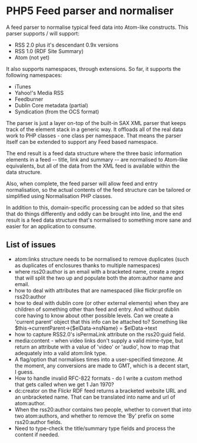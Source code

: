 PHP5 Feed parser and normaliser
===============================

A feed parser to normalise typical feed data into Atom-like constructs.
This parser supports / will support:

* RSS 2.0 plus it's descendant 0.9x versions
* RSS 1.0 (RDF Site Summary)
* Atom (not yet)

It also supports namespaces, through extensions.
So far, it supports the following namespaces:

* iTunes
* Yahoo!'s Media RSS
* Feedburner
* Dublin Core metadata (partial)
* Syndication (from the OCS format)

The parser is just a layer on-top of the built-in SAX XML parser that keeps
track of the element stack in a generic way. It offloads all of the real
data work to PHP classes - one class per namespace. That means the parser
itself can be extended to support any Feed based namespace.

The end result is a feed data structure where the three basic information
elements in a feed -- title, link and summary -- are normalised to Atom-like
equivalents, but all of the data from the XML feed is available within the
data structure.

Also, when complete, the feed parser will allow feed and entry normalisation,
so the actual contents of the feed structure can be tailored or simplified
using Normalisation PHP classes.

In addition to this, domain-specific processing can be added so that sites
that do things differently and oddly can be brought into line, and the
end result is a feed data structure that's normalised to something more
sane and easier for an application to consume.


List of issues
--------------

* atom:links structure needs to be normalised to remove duplicates
  (such as duplicates of enclosures thanks to multiple namespaces)
* where rss20:author is an email with a bracketed name, create a regex
  that will split the two up and populate both the atom:author name
  and email.
* how to deal with attributes that are namespaced (like flickr:profile
  on rss20:author
* how to deal with dublin core (or other external elements) when they
  are children of something other than feed and entry. And without
  dublin core having to know about other possible levels. Can we create
  a 'current parent' object that this info can be attached to?
  Something like $this->currentParent->{$elData->nsName} = $elData->text
* how to capture RSS2.0's isPermaLink attribute on the rss20:guid field.
* media:content - when video links don't supply a valid mime-type, but
  return an attribute with a value of 'video' or 'audio', how to map
  that adequately into a valid atom:link type.
* A flag/option that normalises times into a user-specified timezone.
  At the moment, any conversions are made to GMT, which is a decent
  start, I guess.
* How to handle invalid RFC-822 formats - do I write a custom method
  that gets called when we get 1 Jan 1970?
* dc:creator on the Flickr RDF feed returns a bracketed website URL and
  an unbracketed name. That can be translated into name and url of
  atom:author.
* When the rss20:author contains two people, whether to convert that into
  two atom:authors, and whether to remove the 'By' prefix on some
  rss20:author fields.
* Need to type-check the title/summary type fields and process the content
  if needed.
  
  


